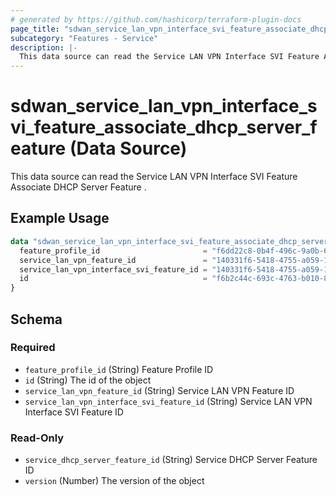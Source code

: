 ```yaml
---
# generated by https://github.com/hashicorp/terraform-plugin-docs
page_title: "sdwan_service_lan_vpn_interface_svi_feature_associate_dhcp_server_feature Data Source - terraform-provider-sdwan"
subcategory: "Features - Service"
description: |-
  This data source can read the Service LAN VPN Interface SVI Feature Associate DHCP Server Feature .
---
```


# sdwan_service_lan_vpn_interface_svi_feature_associate_dhcp_server_feature (Data Source)

This data source can read the Service LAN VPN Interface SVI Feature Associate DHCP Server Feature .

## Example Usage

```terraform
data "sdwan_service_lan_vpn_interface_svi_feature_associate_dhcp_server_feature" "example" {
  feature_profile_id                       = "f6dd22c8-0b4f-496c-9a0b-6813d1f8b8ac"
  service_lan_vpn_feature_id               = "140331f6-5418-4755-a059-13c77eb96037"
  service_lan_vpn_interface_svi_feature_id = "140331f6-5418-4755-a059-13c77eb96037"
  id                                       = "f6b2c44c-693c-4763-b010-895aa3d236bd"
}
```

<!-- schema generated by tfplugindocs -->
## Schema

### Required

- `feature_profile_id` (String) Feature Profile ID
- `id` (String) The id of the object
- `service_lan_vpn_feature_id` (String) Service LAN VPN Feature ID
- `service_lan_vpn_interface_svi_feature_id` (String) Service LAN VPN Interface SVI Feature ID

### Read-Only

- `service_dhcp_server_feature_id` (String) Service DHCP Server Feature ID
- `version` (Number) The version of the object

